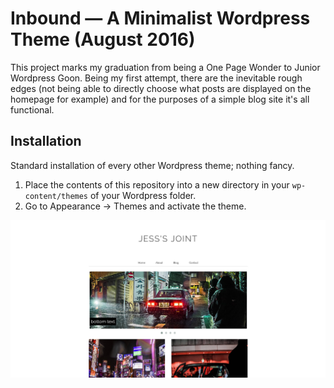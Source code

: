 # Inbound — A Minimalist Wordpress Theme (August 2016) 
This project marks my graduation from being a One Page Wonder to Junior Wordpress Goon. Being my first attempt, there are the inevitable rough edges (not being able to directly choose what posts are displayed on the homepage for example) and for the purposes of a simple blog site it's all functional. 

## Installation
Standard installation of every other Wordpress theme; nothing fancy. 

1. Place the contents of this repository into a new directory in your `wp-content/themes` of your Wordpress folder.
1. Go to Appearance -> Themes and activate the theme. 

![screenshot_001 img](doc_imgs/screenshot_001.jpg)

